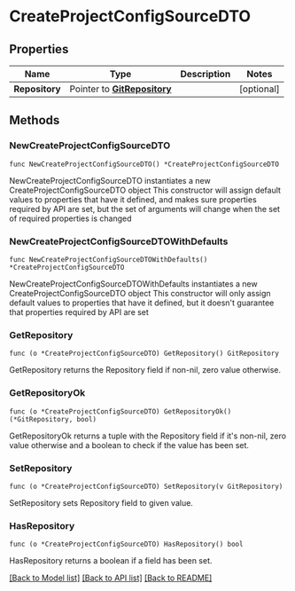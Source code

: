 # CreateProjectConfigSourceDTO

## Properties

Name | Type | Description | Notes
------------ | ------------- | ------------- | -------------
**Repository** | Pointer to [**GitRepository**](GitRepository.md) |  | [optional] 

## Methods

### NewCreateProjectConfigSourceDTO

`func NewCreateProjectConfigSourceDTO() *CreateProjectConfigSourceDTO`

NewCreateProjectConfigSourceDTO instantiates a new CreateProjectConfigSourceDTO object
This constructor will assign default values to properties that have it defined,
and makes sure properties required by API are set, but the set of arguments
will change when the set of required properties is changed

### NewCreateProjectConfigSourceDTOWithDefaults

`func NewCreateProjectConfigSourceDTOWithDefaults() *CreateProjectConfigSourceDTO`

NewCreateProjectConfigSourceDTOWithDefaults instantiates a new CreateProjectConfigSourceDTO object
This constructor will only assign default values to properties that have it defined,
but it doesn't guarantee that properties required by API are set

### GetRepository

`func (o *CreateProjectConfigSourceDTO) GetRepository() GitRepository`

GetRepository returns the Repository field if non-nil, zero value otherwise.

### GetRepositoryOk

`func (o *CreateProjectConfigSourceDTO) GetRepositoryOk() (*GitRepository, bool)`

GetRepositoryOk returns a tuple with the Repository field if it's non-nil, zero value otherwise
and a boolean to check if the value has been set.

### SetRepository

`func (o *CreateProjectConfigSourceDTO) SetRepository(v GitRepository)`

SetRepository sets Repository field to given value.

### HasRepository

`func (o *CreateProjectConfigSourceDTO) HasRepository() bool`

HasRepository returns a boolean if a field has been set.


[[Back to Model list]](../README.md#documentation-for-models) [[Back to API list]](../README.md#documentation-for-api-endpoints) [[Back to README]](../README.md)



